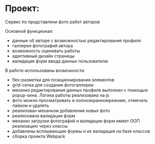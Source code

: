# Проект:

Сервис по представлени фото работ авторов

Основной функционал:
- данные об авторе с возможностью редактирования профиля
- галлерея фотографий автора
- возможность оценивать работы
- адаптивный дизайн страницы
- валидация форм ввода данных пользователм

В работе использованы возможности
- flex-разметки для позиционирования элементов
- grid-сетка для создания фотогаллереи
- механиз редактирования данных профиля выполнен с помощью popup-окна. Логика работы реализована на js
- фото можно просматривать в полноэкранномрежиме, отмечать лайком и удалять
- реализован механизм добавления новых фото
- реализована валидация форм
- механиз загрузки фотографий и валидации форм имеет ООП реализацию через классы
- добавлены всплывающие формы и их валидация на базе классов
- сборка проекта Webpack




